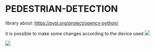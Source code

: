 # PEDESTRIAN-DETECTION

library about: https://pypi.org/project/opencv-python/

it is possible to make some changes according to the device used
<img src="https://media.licdn.com/dms/image/D4D22AQE2pp7dmZu-5w/feedshare-shrink_800/0/1679947630014?e=1682553600&v=beta&t=RhyuopX1H1pNHJN11wFjOeBqAbzhCYkLE7G9rfzI5UI"><br>

<img src="https://encrypted-tbn0.gstatic.com/images?q=tbn:ANd9GcSzGHrRKeoj5UQ9Ncl8MRXTCNMeAHBWQl7vA3zEYNejWdVjedkHNdyiFeaOqICeyTcrv48&usqp=CAU">

